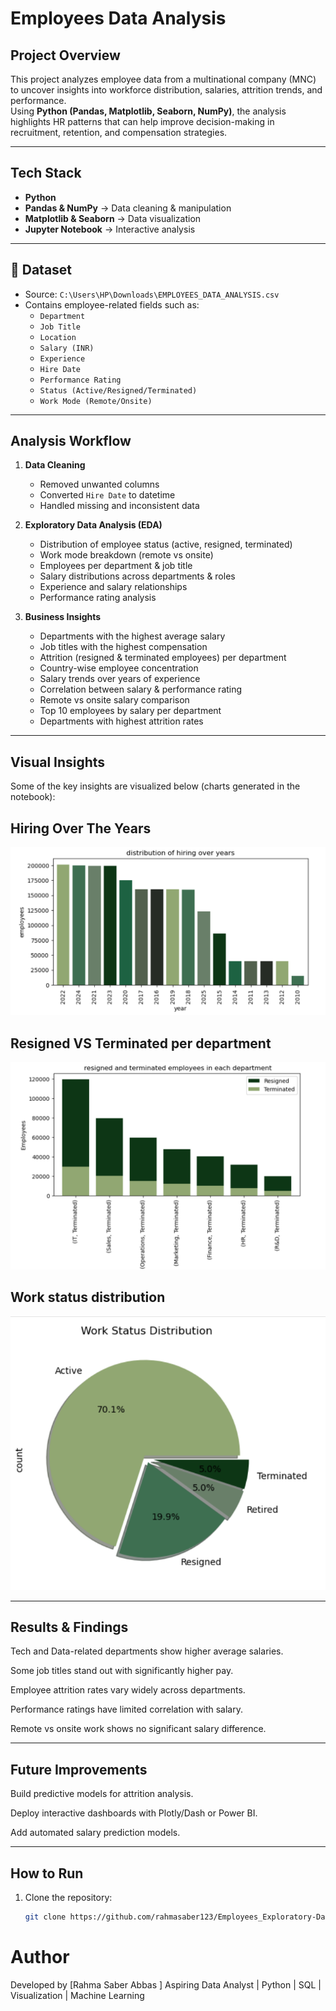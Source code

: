 # Employees Data Analysis 

##  Project Overview
This project analyzes employee data from a multinational company (MNC) to uncover insights into workforce distribution, salaries, attrition trends, and performance.  
Using **Python (Pandas, Matplotlib, Seaborn, NumPy)**, the analysis highlights HR patterns that can help improve decision-making in recruitment, retention, and compensation strategies.

---

## Tech Stack
- **Python** 
- **Pandas & NumPy** → Data cleaning & manipulation  
- **Matplotlib & Seaborn** → Data visualization  
- **Jupyter Notebook** → Interactive analysis  

---

## 📂 Dataset
- Source: `C:\Users\HP\Downloads\EMPLOYEES_DATA_ANALYSIS.csv`  
- Contains employee-related fields such as:
  - `Department`
  - `Job Title`
  - `Location`
  - `Salary (INR)`
  - `Experience`
  - `Hire Date`
  - `Performance Rating`
  - `Status (Active/Resigned/Terminated)`
  - `Work Mode (Remote/Onsite)`

---

##  Analysis Workflow
1. **Data Cleaning**
   - Removed unwanted columns  
   - Converted `Hire Date` to datetime  
   - Handled missing and inconsistent data  

2. **Exploratory Data Analysis (EDA)**
   - Distribution of employee status (active, resigned, terminated)  
   - Work mode breakdown (remote vs onsite)  
   - Employees per department & job title  
   - Salary distributions across departments & roles  
   - Experience and salary relationships  
   - Performance rating analysis  

3. **Business Insights**
   - Departments with the highest average salary  
   - Job titles with the highest compensation  
   - Attrition (resigned & terminated employees) per department  
   - Country-wise employee concentration  
   - Salary trends over years of experience  
   - Correlation between salary & performance rating  
   - Remote vs onsite salary comparison  
   - Top 10 employees by salary per department  
   - Departments with highest attrition rates  

---

## Visual Insights
Some of the key insights are visualized below (charts generated in the notebook):

## Hiring Over The Years 

  ![Work Status](https://github.com/rahmasaber123/Employees_Exploratory-Data-Analysis/blob/main/Hiring_Over_Years.png?raw=true)

## Resigned VS Terminated per department 

  ![Average Salary Department](https://github.com/rahmasaber123/Employees_Exploratory-Data-Analysis/blob/main/Resigned_Terminated.png?raw=true)

## Work status distribution  

  ![Job Title Salary](https://github.com/rahmasaber123/Employees_Exploratory-Data-Analysis/blob/main/work_status.png?raw=true)


---
##  Results & Findings

Tech and Data-related departments show higher average salaries.

Some job titles stand out with significantly higher pay.

Employee attrition rates vary widely across departments.

Performance ratings have limited correlation with salary.

Remote vs onsite work shows no significant salary difference.

---
##  Future Improvements

Build predictive models for attrition analysis.

Deploy interactive dashboards with Plotly/Dash or Power BI.

Add automated salary prediction models.

---
##  How to Run
1. Clone the repository:
   ```bash
   git clone https://github.com/rahmasaber123/Employees_Exploratory-Data-Analysis.git
# Author

Developed by [Rahma Saber Abbas ]
Aspiring Data Analyst | Python | SQL | Visualization | Machine Learning
